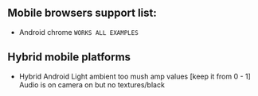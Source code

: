 
## Mobile browsers support list:

- Android chrome `WORKS ALL EXAMPLES`

## Hybrid mobile platforms

- Hybrid Android
   Light ambient too mush amp values [keep it from 0 - 1]
   Audio is on camera on but no textures/black

